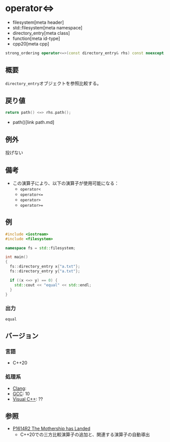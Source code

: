 # operator<=>
* filesystem[meta header]
* std::filesystem[meta namespace]
* directory_entry[meta class]
* function[meta id-type]
* cpp20[meta cpp]

```cpp
strong_ordering operator<=>(const directory_entry& rhs) const noexcept; // (1) C++20
```

## 概要
`directory_entry`オブジェクトを参照比較する。


## 戻り値
```cpp
return path() <=> rhs.path();
```
* path()[link path.md]


## 例外
投げない


## 備考
- この演算子により、以下の演算子が使用可能になる：
    - `operator<`
    - `operator<=`
    - `operator>`
    - `operator>=`


## 例
```cpp example
#include <iostream>
#include <filesystem>

namespace fs = std::filesystem;

int main()
{
  fs::directory_entry x{"a.txt"};
  fs::directory_entry y{"a.txt"};

  if ((x <=> y) == 0) {
    std::cout << "equal" << std::endl;
  }
}
```

### 出力
```
equal
```

## バージョン
### 言語
- C++20

### 処理系
- [Clang](/implementation.md#clang):
- [GCC](/implementation.md#gcc): 10
- [Visual C++](/implementation.md#visual_cpp): ??


## 参照
- [P1614R2 The Mothership has Landed](https://www.open-std.org/jtc1/sc22/wg21/docs/papers/2019/p1614r2.html)
    - C++20での三方比較演算子の追加と、関連する演算子の自動導出
